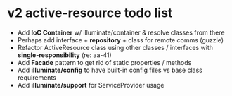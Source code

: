 # v2 active-resource todo list

* Add **IoC Container** w/ illuminate/container & resolve classes from there
* Perhaps add interface + **repository** + class for remote comms (guzzle)
* Refactor ActiveResource class using other classes / interfaces with **single-responsibility** (re: aa-41)
* Add **Facade** pattern to get rid of static properties / methods
* Add **illuminate/config** to have built-in config files vs base class requirements
* Add **illuminate/support** for ServiceProvider usage
